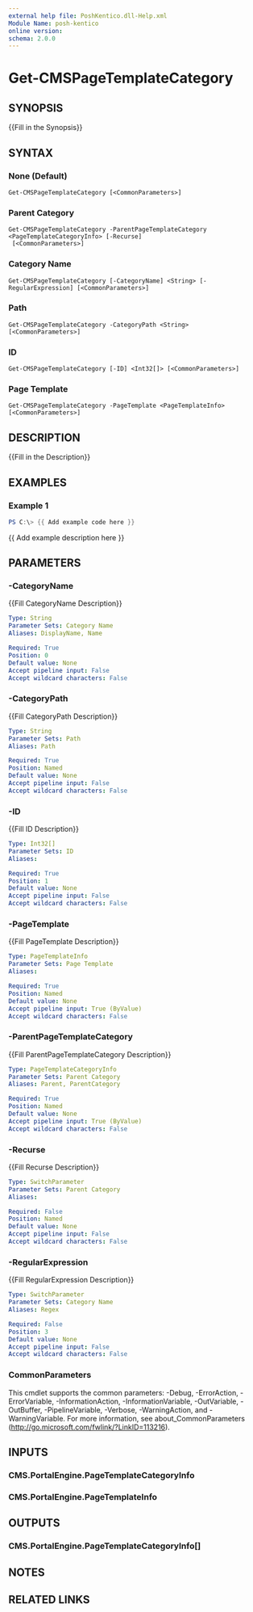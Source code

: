 ```yaml
---
external help file: PoshKentico.dll-Help.xml
Module Name: posh-kentico
online version:
schema: 2.0.0
---
```


# Get-CMSPageTemplateCategory

## SYNOPSIS
{{Fill in the Synopsis}}

## SYNTAX

### None (Default)
```
Get-CMSPageTemplateCategory [<CommonParameters>]
```

### Parent Category
```
Get-CMSPageTemplateCategory -ParentPageTemplateCategory <PageTemplateCategoryInfo> [-Recurse]
 [<CommonParameters>]
```

### Category Name
```
Get-CMSPageTemplateCategory [-CategoryName] <String> [-RegularExpression] [<CommonParameters>]
```

### Path
```
Get-CMSPageTemplateCategory -CategoryPath <String> [<CommonParameters>]
```

### ID
```
Get-CMSPageTemplateCategory [-ID] <Int32[]> [<CommonParameters>]
```

### Page Template
```
Get-CMSPageTemplateCategory -PageTemplate <PageTemplateInfo> [<CommonParameters>]
```

## DESCRIPTION
{{Fill in the Description}}

## EXAMPLES

### Example 1
```powershell
PS C:\> {{ Add example code here }}
```

{{ Add example description here }}

## PARAMETERS

### -CategoryName
{{Fill CategoryName Description}}

```yaml
Type: String
Parameter Sets: Category Name
Aliases: DisplayName, Name

Required: True
Position: 0
Default value: None
Accept pipeline input: False
Accept wildcard characters: False
```

### -CategoryPath
{{Fill CategoryPath Description}}

```yaml
Type: String
Parameter Sets: Path
Aliases: Path

Required: True
Position: Named
Default value: None
Accept pipeline input: False
Accept wildcard characters: False
```

### -ID
{{Fill ID Description}}

```yaml
Type: Int32[]
Parameter Sets: ID
Aliases:

Required: True
Position: 1
Default value: None
Accept pipeline input: False
Accept wildcard characters: False
```

### -PageTemplate
{{Fill PageTemplate Description}}

```yaml
Type: PageTemplateInfo
Parameter Sets: Page Template
Aliases:

Required: True
Position: Named
Default value: None
Accept pipeline input: True (ByValue)
Accept wildcard characters: False
```

### -ParentPageTemplateCategory
{{Fill ParentPageTemplateCategory Description}}

```yaml
Type: PageTemplateCategoryInfo
Parameter Sets: Parent Category
Aliases: Parent, ParentCategory

Required: True
Position: Named
Default value: None
Accept pipeline input: True (ByValue)
Accept wildcard characters: False
```

### -Recurse
{{Fill Recurse Description}}

```yaml
Type: SwitchParameter
Parameter Sets: Parent Category
Aliases:

Required: False
Position: Named
Default value: None
Accept pipeline input: False
Accept wildcard characters: False
```

### -RegularExpression
{{Fill RegularExpression Description}}

```yaml
Type: SwitchParameter
Parameter Sets: Category Name
Aliases: Regex

Required: False
Position: 3
Default value: None
Accept pipeline input: False
Accept wildcard characters: False
```

### CommonParameters
This cmdlet supports the common parameters: -Debug, -ErrorAction, -ErrorVariable, -InformationAction, -InformationVariable, -OutVariable, -OutBuffer, -PipelineVariable, -Verbose, -WarningAction, and -WarningVariable.
For more information, see about_CommonParameters (http://go.microsoft.com/fwlink/?LinkID=113216).

## INPUTS

### CMS.PortalEngine.PageTemplateCategoryInfo

### CMS.PortalEngine.PageTemplateInfo

## OUTPUTS

### CMS.PortalEngine.PageTemplateCategoryInfo[]

## NOTES

## RELATED LINKS
